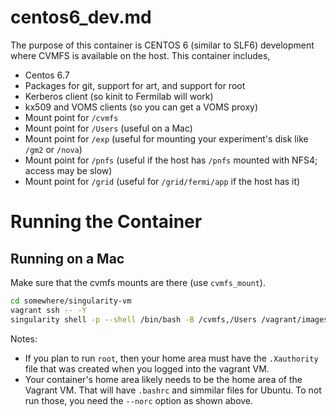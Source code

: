 # centos6_dev.md

The purpose of this container is CENTOS 6 (similar to SLF6) development where CVMFS is available on the host. This container includes,

* Centos 6.7
* Packages for git, support for art, and support for root
* Kerberos client (so kinit to Fermilab will work)
* kx509 and VOMS clients (so you can get a VOMS proxy)
* Mount point for `/cvmfs`
* Mount point for `/Users` (useful on a Mac)
* Mount point for `/exp` (useful for mounting your experiment's disk like `/gm2` or `/nova`)
* Mount point for `/pnfs` (useful if the host has `/pnfs` mounted with NFS4; access may be slow)
* Mount point for `/grid` (useful for `/grid/fermi/app` if the host has it)

# Running the Container

## Running on a Mac

Make sure that the cvmfs mounts are there (use `cvmfs_mount`). 

```bash
cd somewhere/singularity-vm
vagrant ssh -- -Y
singularity shell -p --shell /bin/bash -B /cvmfs,/Users /vagrant/images/centos6_dev.img --norc
```

Notes:

* If you plan to run `root`, then your home area must have the `.Xauthority` file that was created when you logged into the vagrant VM.
* Your container's home area likely needs to be the home area of the Vagrant VM. That will have `.bashrc` and simmilar files for Ubuntu. To not run those, you need the `--norc` option as shown above.
